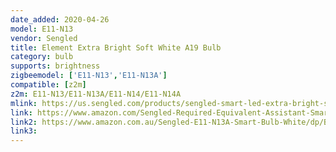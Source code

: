 ```yaml
---
date_added: 2020-04-26
model: E11-N13
vendor: Sengled
title: Element Extra Bright Soft White A19 Bulb
category: bulb
supports: brightness
zigbeemodel: ['E11-N13','E11-N13A']
compatible: [z2m]
z2m: E11-N13/E11-N13A/E11-N14/E11-N14A
mlink: https://us.sengled.com/products/sengled-smart-led-extra-bright-soft-white-a19-bulb
link: https://www.amazon.com/Sengled-Required-Equivalent-Assistant-SmartThings/dp/B07QGB12TS
link2: https://www.amazon.com.au/Sengled-E11-N13A-Smart-Bulb-White/dp/B07QFYF9D9
link3: 
---
```

